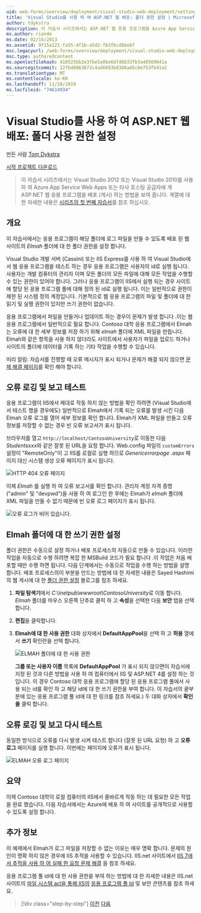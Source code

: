 ```yaml
---
uid: web-forms/overview/deployment/visual-studio-web-deployment/setting-folder-permissions
title: 'Visual Studio를 사용 하 여 ASP.NET 웹 배포: 폴더 권한 설정 | Microsoft Docs'
author: tdykstra
description: 이 자습서 시리즈에서는 ASP.NET 웹 응용 프로그램을 Azure App Service Web Apps 또는 타사 호스팅 공급자 (usin ...)에 배포 (게시) 하는 방법을 보여 줍니다.
ms.author: riande
ms.date: 02/15/2013
ms.assetid: 9715a121-fa55-4f1b-a5d2-fb3f6cd8be8f
msc.legacyurl: /web-forms/overview/deployment/visual-studio-web-deployment/setting-folder-permissions
msc.type: authoredcontent
ms.openlocfilehash: 410525bb2e3f6e5a0be6d7d6b33fb3a40509041a
ms.sourcegitcommit: 22fbd8863672c4ad6693b8388ad5c8e753fb41a2
ms.translationtype: MT
ms.contentlocale: ko-KR
ms.lasthandoff: 11/28/2019
ms.locfileid: "74614934"
---
```

# <a name="aspnet-web-deployment-using-visual-studio-setting-folder-permissions"></a>Visual Studio를 사용 하 여 ASP.NET 웹 배포: 폴더 사용 권한 설정

만든 사람 [Tom Dykstra](https://github.com/tdykstra)

[시작 프로젝트 다운로드](https://go.microsoft.com/fwlink/p/?LinkId=282627)

> 이 자습서 시리즈에서는 Visual Studio 2012 또는 Visual Studio 2010를 사용 하 여 Azure App Service Web Apps 또는 타사 호스팅 공급자에 게 ASP.NET 웹 응용 프로그램을 배포 (게시) 하는 방법을 보여 줍니다. 계열에 대 한 자세한 내용은 [시리즈의 첫 번째 자습서](introduction.md)를 참조 하십시오.

## <a name="overview"></a>개요

이 자습서에서는 응용 프로그램이 해당 폴더에 로그 파일을 만들 수 있도록 배포 된 웹 사이트의 *Elmah* 폴더에 대 한 폴더 권한을 설정 합니다.

Visual Studio 개발 서버 (Cassini) 또는 IIS Express를 사용 하 여 Visual Studio에서 웹 응용 프로그램을 테스트 하는 경우 응용 프로그램은 사용자의 id로 실행 됩니다. 사용자는 개발 컴퓨터의 관리자 이며 모든 폴더의 모든 파일에 대해 모든 작업을 수행할 수 있는 권한이 있어야 합니다. 그러나 응용 프로그램이 IIS에서 실행 되는 경우 사이트에 할당 된 응용 프로그램 풀에 대해 정의 된 id로 실행 됩니다. 이는 일반적으로 권한이 제한 된 시스템 정의 계정입니다. 기본적으로 웹 응용 프로그램의 파일 및 폴더에 대 한 읽기 및 실행 권한이 있지만 쓰기 권한이 없습니다.

응용 프로그램에서 파일을 만들거나 업데이트 하는 경우이 문제가 발생 합니다 .이는 웹 응용 프로그램에서 일반적으로 필요 합니다. Contoso 대학 응용 프로그램에서 Elmah는 오류에 대 한 세부 정보를 저장 하기 위해 *elmah* 폴더에 XML 파일을 만듭니다. Elmah와 같은 항목을 사용 하지 않더라도 사이트에서 사용자가 파일을 업로드 하거나 사이트의 폴더에 데이터를 기록 하는 기타 작업을 수행할 수 있습니다.

미리 알림: 자습서를 진행할 때 오류 메시지가 표시 되거나 문제가 해결 되지 않으면 [문제 해결 페이지](troubleshooting.md)를 확인 해야 합니다.

## <a name="test-error-logging-and-reporting"></a>오류 로깅 및 보고 테스트

응용 프로그램이 IIS에서 제대로 작동 하지 않는 방법을 확인 하려면 (Visual Studio에서 테스트 했을 경우에도) 일반적으로 Elmah에서 기록 되는 오류를 발생 시킨 다음 Elmah 오류 로그를 열어 세부 정보를 확인 합니다. Elmah가 XML 파일을 만들고 오류 정보를 저장할 수 없는 경우 빈 오류 보고서가 표시 됩니다.

브라우저를 열고 `http://localhost/ContosoUniversity`로 이동한 다음 *Studentsxxx*와 같은 잘못 된 URL을 요청 합니다. Web.config 파일의 `customErrors` 설정이 "RemoteOnly"이 고 IIS를 로컬로 실행 하므로 *Genericerrorpage .aspx* 페이지 대신 시스템 생성 오류 페이지가 표시 됩니다.

![HTTP 404 오류 페이지](setting-folder-permissions/_static/image1.png)

이제 *Elmah* 를 실행 하 여 오류 보고서를 확인 합니다. 관리자 계정 자격 증명 (&quot;admin&quot; 및 &quot;devpwd&quot;)을 사용 하 여 로그인 한 후에는 Elmah가 *elmah* 폴더에 XML 파일을 만들 수 없기 때문에 빈 오류 로그 페이지가 표시 됩니다.

![오류 로그가 비어 있습니다.](setting-folder-permissions/_static/image2.png)

## <a name="set-write-permission-on-the-elmah-folder"></a>Elmah 폴더에 대 한 쓰기 권한 설정

폴더 권한은 수동으로 설정 하거나 배포 프로세스의 자동으로 만들 수 있습니다. 이러한 작업을 자동으로 수행 하려면 복잡 한 MSBuild 코드가 필요 합니다 .이 작업은 처음 배포할 때만 수행 하면 됩니다. 다음 단계에서는 수동으로 작업을 수행 하는 방법을 설명 합니다. 배포 프로세스의이 부분을 만드는 방법에 대 한 자세한 내용은 Sayed Hashimi의 웹 게시에 대 한 [폴더 권한 설정](http://sedodream.com/2011/11/08/SettingFolderPermissionsOnWebPublish.aspx) 블로그를 참조 하세요.

1. **파일 탐색기**에서 *C:\inetpub\wwwroot\ContosoUniversity*로 이동 합니다. *Elmah* 폴더를 마우스 오른쪽 단추로 클릭 하 고 **속성**을 선택한 다음 **보안** 탭을 선택 합니다.
2. **편집**을 클릭합니다.
3. **Elmah에 대 한 사용 권한** 대화 상자에서 **DefaultAppPool**을 선택 하 고 **허용** 열에서 **쓰기** 확인란을 선택 합니다.

    ![ELMAH 폴더에 대 한 사용 권한](setting-folder-permissions/_static/image3.png)

    **그룹 또는 사용자 이름** 목록에 **DefaultAppPool** 가 표시 되지 않으면이 자습서에 지정 된 것과 다른 방법을 사용 하 여 컴퓨터에서 IIS 및 ASP.NET 4를 설정 하는 것입니다. 이 경우 Contoso 대학 응용 프로그램에 할당 된 응용 프로그램 풀에서 사용 되는 id를 확인 하 고 해당 id에 대 한 쓰기 권한을 부여 합니다. 이 자습서의 끝부분에 있는 응용 프로그램 풀 id에 대 한 링크를 참조 하세요.) 두 대화 상자에서 **확인을** 클릭 합니다.

## <a name="retest-error-logging-and-reporting"></a>오류 로깅 및 보고 다시 테스트

동일한 방식으로 오류를 다시 발생 시켜 테스트 합니다 (잘못 된 URL 요청) 하 고 **오류 로그** 페이지를 실행 합니다. 이번에는 페이지에 오류가 표시 됩니다.

![ELMAH 오류 로그 페이지](setting-folder-permissions/_static/image4.png)

## <a name="summary"></a>요약

이제 Contoso 대학이 로컬 컴퓨터의 IIS에서 올바르게 작동 하는 데 필요한 모든 작업을 완료 했습니다. 다음 자습서에서는 Azure에 배포 하 여 사이트를 공개적으로 사용할 수 있도록 설정 합니다.

## <a name="more-information"></a>추가 정보

이 예제에서 Elmah가 로그 파일을 저장할 수 없는 이유는 매우 명확 합니다. 문제의 원인이 명확 하지 않은 경우에 IIS 추적을 사용할 수 있습니다. IIS.net 사이트에서 [IIS 7에서 추적을 사용 하 여 실패 한 요청 문제 해결](https://www.iis.net/learn/troubleshoot/using-failed-request-tracing/troubleshooting-failed-requests-using-tracing-in-iis) 을 참조 하세요.

응용 프로그램 풀 id에 대 한 사용 권한을 부여 하는 방법에 대 한 자세한 내용은 IIS.net 사이트의 [파일 시스템 acl을 통해 IIS의](https://www.iis.net/learn/get-started/planning-for-security/secure-content-in-iis-through-file-system-acls) [응용 프로그램 풀 Id](https://www.iis.net/learn/manage/configuring-security/application-pool-identities) 및 보안 콘텐츠를 참조 하세요.

> [!div class="step-by-step"]
> [이전](deploying-to-iis.md)
> [다음](deploying-to-production.md)
